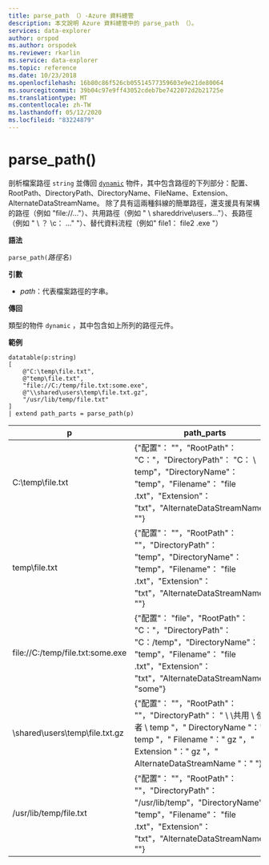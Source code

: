 ```yaml
---
title: parse_path （）-Azure 資料總管
description: 本文說明 Azure 資料總管中的 parse_path （）。
services: data-explorer
author: orspod
ms.author: orspodek
ms.reviewer: rkarlin
ms.service: data-explorer
ms.topic: reference
ms.date: 10/23/2018
ms.openlocfilehash: 16b80c86f526cb05514577359603e9e21de80064
ms.sourcegitcommit: 39b04c97e9ff43052cdeb7be7422072d2b21725e
ms.translationtype: MT
ms.contentlocale: zh-TW
ms.lasthandoff: 05/12/2020
ms.locfileid: "83224879"
---
```

# <a name="parse_path"></a>parse_path()

剖析檔案路徑 `string` 並傳回 [`dynamic`](./scalar-data-types/dynamic.md) 物件，其中包含路徑的下列部分：配置、RootPath、DirectoryPath、DirectoryName、FileName、Extension、AlternateDataStreamName。
除了具有這兩種斜線的簡單路徑，還支援具有架構的路徑（例如 "file://..."）、共用路徑（例如 " \\ shareddrive\users..."）、長路徑（例如 " \\ ？ \c： ..." "）、替代資料流程（例如" file1： file2 .exe "）

**語法**

`parse_path(`*路徑名*`)`

**引數**

* *path*：代表檔案路徑的字串。

**傳回**

類型的物件 `dynamic` ，其中包含如上所列的路徑元件。

**範例**

<!-- csl: https://help.kusto.windows.net/Samples -->
```kusto
datatable(p:string) 
[
    @"C:\temp\file.txt",
    @"temp\file.txt",
    "file://C:/temp/file.txt:some.exe",
    @"\\shared\users\temp\file.txt.gz",
    "/usr/lib/temp/file.txt"
]
| extend path_parts = parse_path(p)

```

|p|path_parts
|---|---
|C:\temp\file.txt|{"配置"： ""，"RootPath"： "C："，"DirectoryPath"： "C： \\ temp"，"DirectoryName"： "temp"，"Filename"： "file .txt"，"Extension"： "txt"，"AlternateDataStreamName"： ""}
|temp\file.txt|{"配置"： ""，"RootPath"： ""，"DirectoryPath"： "temp"，"DirectoryName"： "temp"，"Filename"： "file .txt"，"Extension"： "txt"，"AlternateDataStreamName"： ""}
|file://C:/temp/file.txt:some.exe|{"配置"： "file"，"RootPath"： "C："，"DirectoryPath"： "C：/temp"，"DirectoryName"： "temp"，"Filename"： "file .txt"，"Extension"： "txt"，"AlternateDataStreamName"： "some"}
|\\shared\users\temp\file.txt.gz|{"配置"： ""，"RootPath"： ""，"DirectoryPath"： " \\ \\共用 \\ 使用者 \\ temp "，" DirectoryName "：" temp "，" Filename "：" gz "，" Extension "：" gz "，" AlternateDataStreamName "：" "}
|/usr/lib/temp/file.txt|{"配置"： ""，"RootPath"： ""，"DirectoryPath"： "/usr/lib/temp"，"DirectoryName"： "temp"，"Filename"： "file .txt"，"Extension"： "txt"，"AlternateDataStreamName"： ""}
